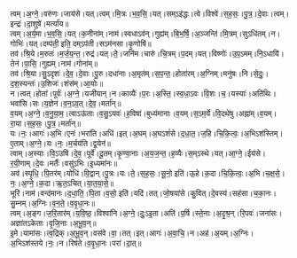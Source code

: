 

  
त्वम्।अ॒ग्ने॒।वरु॑णः।जाय॑से।यत्।त्वम्।मि॒त्रः।भ॒व॒सि॒।यत्।सम्ऽइ॑द्धः।त्वे।विश्वे॑।स॒ह॒सः॒।पु॒त्र॒।दे॒वाः।त्वम्।इन्द्रः॑।दा॒शुषे॑।मर्त्या॑य॥  
त्वम्।अ॒र्य॒मा।भ॒व॒सि॒।यत्।क॒नीना॑म्।नाम॑।स्वधाऽव॑न्।गुह्य॑म्।बि॒भ॒र्षि॒।अ॒ञ्जन्ति॑।मि॒त्रम्।सुऽधि॑तम्।न।गोभिः॑।यत्।दम्प॑ती॒ इति॒ दम्ऽप॑ती।सऽम॑नसा।कृ॒णोषि॑॥  
तव॑।श्रि॒ये।म॒रुतः॑।म॒र्ज॒य॒न्त॒।रुद्र॑।यत्।ते॒।जनि॑म।चारु॑।चि॒त्रम्।प॒दम्।यत्।विष्णोः॑।उ॒प॒ऽमम्।नि॒ऽधायि॑।तेन॑।पा॒सि॒।गुह्यम्।नाम॑।गोना॑म्॥  
तव॑।श्रि॒या।सु॒ऽदृशः॑।दे॒व॒।दे॒वाः।पु॒रु।दधा॑नाः।अ॒मृत॑म्।स॒प॒न्त॒।होता॑रम्।अ॒ग्निम्।मनु॑षः।नि।से॒दुः॒।द॒श॒स्यन्तः॑।उ॒शिजः॑।शंस॑म्।आ॒योः॥  
न।त्वत्।होता॑।पूर्वः॑।अ॒ग्ने॒।यजी॑यान्।न।काव्यैः॑।प॒रः।अ॒स्ति॒।स्व॒धा॒ऽवः।वि॒शः।च॒।यस्याः॑।अति॑थिः।भवा॑सि।सः।य॒ज्ञेन॑।व॒न॒ऽव॒त्।दे॒व॒।मर्ता॑न्॥  
व॒यम्।अ॒ग्ने॒।व॒नु॒या॒म॒।त्वाऽऊ॑ताः।व॒सु॒ऽयवः॑।ह॒विषा॑।बुध्य॑मानाः।व॒यम्।स॒ऽम॒र्ये।वि॒दथे॑षु।अह्ना॑म्।व॒यम्।रा॒या।स॒ह॒सः॒।पु॒त्र॒।मर्ता॑न्॥  
यः।नः॒।आगः॑।अ॒भि।एनः॑।भरा॑ति।अधि॑।इत्।अ॒घम्।अ॒घऽशं॑से।द॒धा॒त॒।ज॒हि।चि॒कि॒त्वः॒।अ॒भिऽश॑स्तिम्।ए॒ताम्।अ॒ग्ने॒।यः।नः॒।म॒र्चय॑ति।द्व॒येन॑॥  
त्वाम्।अ॒स्याः।वि॒ऽउषि॑।दे॒व॒।पूर्वे॑।दू॒तम्।कृ॒ण्वा॒नाः।अ॒य॒ज॒न्त॒।ह॒व्यैः।स॒म्ऽस्थे।यत्।आ॒ग्ने॒।ईय॑से।र॒यी॒णाम्।दे॒वः।मर्तैः॑।वसु॑ऽभिः।इ॒ध्यमा॑नः॥  
अव॑।स्पृ॒धि॒।पि॒तर॑म्।योधि॑।वि॒द्वान्।पु॒त्रः।यः।ते॒।स॒ह॒सः॒।सू॒नो॒ इति॑।ऊ॒हे।क॒दा।चि॒कि॒त्वः॒।अ॒भि।च॒क्ष॒से॒।नः॒।अ॒ग्ने॒।क॒दा।ऋ॒त॒ऽचित्।या॒त॒या॒से॒॥  
भूरि॑।नाम॑।वन्द॑मानः।द॒धा॒ति॒।पि॒ता।व॒सो॒ इति॑।यदि॑।तत्।जो॒षया॑से।कु॒वित्।दे॒वस्य॑।सह॑सा।च॒का॒नः।सु॒म्नम्।अ॒ग्निः।व॒न॒ते॒।व॒वृ॒धा॒नः॥  
त्वम्।अ॒ङ्ग।ज॒रि॒तार॑म्।य॒वि॒ष्ठ॒।विश्वा॑नि।अ॒ग्ने॒।दुः॒ऽइ॒ता।अति॑।प॒र्षि।स्ते॒नाः।अ॒दृ॒श्र॒न्।रि॒पवः॑।जना॑सः।अज्ञा॑तऽकेताः।वृ॒जि॒नाः।अ॒भू॒व॒न्॥  
इ॒मे।यामा॑सः।त्व॒द्रिक्।अ॒भू॒व॒न्।वस॑वे।वा॒।तत्।इत्।आगः॑।अ॒वा॒चि॒।न।अह॑।अ॒यम्।अ॒ग्निः।अ॒भिऽश॑स्तये।नः॒।न।रिष॑ते।व॒वृ॒धा॒नः।परा॑।दा॒त्॥  
